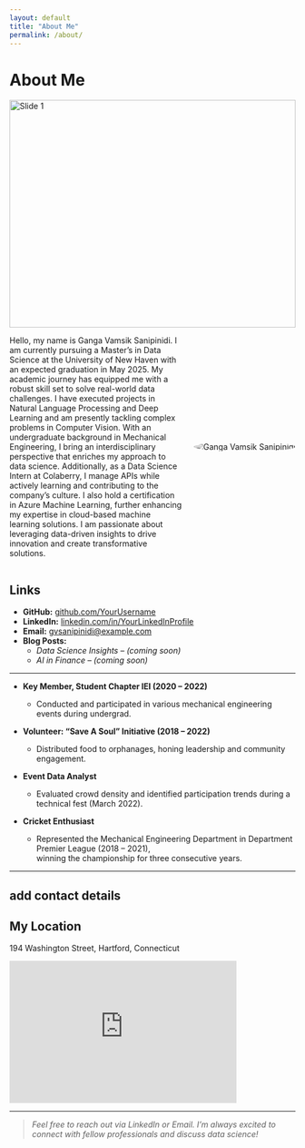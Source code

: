 ```yaml
---
layout: default
title: "About Me"
permalink: /about/
---
```


# About Me
<div id="slider" style="position: relative; width: 100%; height: 400px; overflow: hidden;">
  <img src="{{ '/assets/my-picture.jpg' | relative_url }}" alt="Slide 1" class="slide" style="position: absolute; width: 100%; height: 100%; object-fit: cover;">
  <img src="{{ 'assets/emotion_distribution.png' | relative_url }}" alt="Slide 2" class="slide" style="position: absolute; width: 100%; height: 100%; object-fit: cover; display: none;">
  <img src="{{ '/assets/my-picture3.jpg' | relative_url }}" alt="Slide 3" class="slide" style="position: absolute; width: 100%; height: 100%; object-fit: cover; display: none;">
</div>

<script>
  let slides = document.querySelectorAll('#slider .slide');
  let currentSlide = 0;
  setInterval(() => {
    slides[currentSlide].style.display = 'none';
    currentSlide = (currentSlide + 1) % slides.length;
    slides[currentSlide].style.display = 'block';
  }, 1000); // 1000ms = 1 second
</script>



<div style="display: flex; align-items: center;">
  <div style="flex: 1;">
    <p>Hello, my name is Ganga Vamsik Sanipinidi. I am currently pursuing a Master’s in Data Science at the University of New Haven with an expected graduation in May 2025. My academic journey has equipped me with a robust skill set to solve real-world data challenges. I have executed projects in Natural Language Processing and Deep Learning and am presently tackling complex problems in Computer Vision. With an undergraduate background in Mechanical Engineering, I bring an interdisciplinary perspective that enriches my approach to data science. Additionally, as a Data Science Intern at Colaberry, I manage APIs while actively learning and contributing to the company’s culture. I also hold a certification in Azure Machine Learning, further enhancing my expertise in cloud-based machine learning solutions. I am passionate about leveraging data-driven insights to drive innovation and create transformative solutions.</p>
  </div>
  <div style="margin-left: 20px;">
    <style>
  .image-effect {
    filter: grayscale(100%);
    transition: filter 0.5s ease, transform 0.5s ease, box-shadow 0.5s ease;
  }
  .image-effect:hover {
    filter: grayscale(0%);
    transform: rotate(2deg) scale(1.05);
    box-shadow: 0 8px 16px rgba(0,0,0,0.3);
  }
</style>

<img src="{{ '/assets/my-picture.jpg' | relative_url }}" alt="Ganga Vamsik Sanipinidi" class="image-effect" style="max-width: 200px; border-radius: 50%;">
  </div>
</div>

## Links
- **GitHub:** [github.com/YourUsername](https://github.com/YourUsername)  
- **LinkedIn:** [linkedin.com/in/YourLinkedInProfile](https://linkedin.com/in/YourLinkedInProfile)  
- **Email:** [gvsanipinidi@example.com](mailto:gvsanipinidi@example.com)  
- **Blog Posts:**  
  - *Data Science Insights* – *(coming soon)*  
  - *AI in Finance* – *(coming soon)*  

---

- **Key Member, Student Chapter IEI (2020 – 2022)**  
  - Conducted and participated in various mechanical engineering events during undergrad.

- **Volunteer: “Save A Soul” Initiative (2018 – 2022)**  
  - Distributed food to orphanages, honing leadership and community engagement.

- **Event Data Analyst**  
  - Evaluated crowd density and identified participation trends during a technical fest (March 2022).

- **Cricket Enthusiast**  
  - Represented the Mechanical Engineering Department in Department Premier League (2018 – 2021),  
    winning the championship for three consecutive years.

---
add contact details
---
## My Location

194 Washington Street, Hartford, Connecticut

<iframe 
  width="400" 
  height="250" 
  style="border:0;" 
  loading="lazy" 
  allowfullscreen 
  src="https://www.google.com/maps?q=194+Washington+Street,+Hartford,+CT&output=embed">
</iframe>

---

> *Feel free to reach out via LinkedIn or Email. I’m always excited to connect with fellow professionals and discuss data science!*
